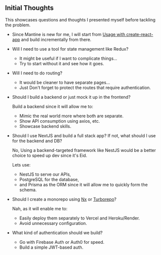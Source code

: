 ## Initial Thoughts

This showcases questions and thoughts I presented myself before tackling the problem.

- Since Mantine is new for me, I will start from [Usage with create-react-app](https://mantine.dev/guides/cra) and build incrementally from there.

- Will I need to use a tool for state management like Redux?

  - It might be useful if I want to complicate things...
  - Try to start without it and see how it goes.

- Will I need to do routing?

  - It would be cleaner to have separate pages... 
  - Just Don't forget to protect the routes that require authentication.

- Should I build a backend or just mock it up in the frontend?

  Build a backend since it will allow me to:
  - Mimic the real world more where both are separate.
  - Show API consumption using axios, etc.
  - Showcase backend skills.

- Should I use NextJS and build a full stack app? If not, what should I use for the backend and DB?
  
  No, Using a backend-targeted framework like NestJS would be a better choice to speed up dev since it's Eid. 
  
  Lets use:
    - NestJS to serve our APIs, 
    - PostgreSQL for the database, 
    - and Prisma as the ORM since it will allow me to quickly form the schema.

- Should I create a monorepo using [Nx](https://nx.dev) or [Turborepo](https://turbo.build)?

  Nah, as it will enable me to:
  - Easily deploy them separately to Vercel and Heroku/Render.
  - Avoid unnecessary configuration.

- What kind of authentication should we build?

  - Go with Firebase Auth or Auth0 for speed. 
  - Build a simple JWT-based auth.